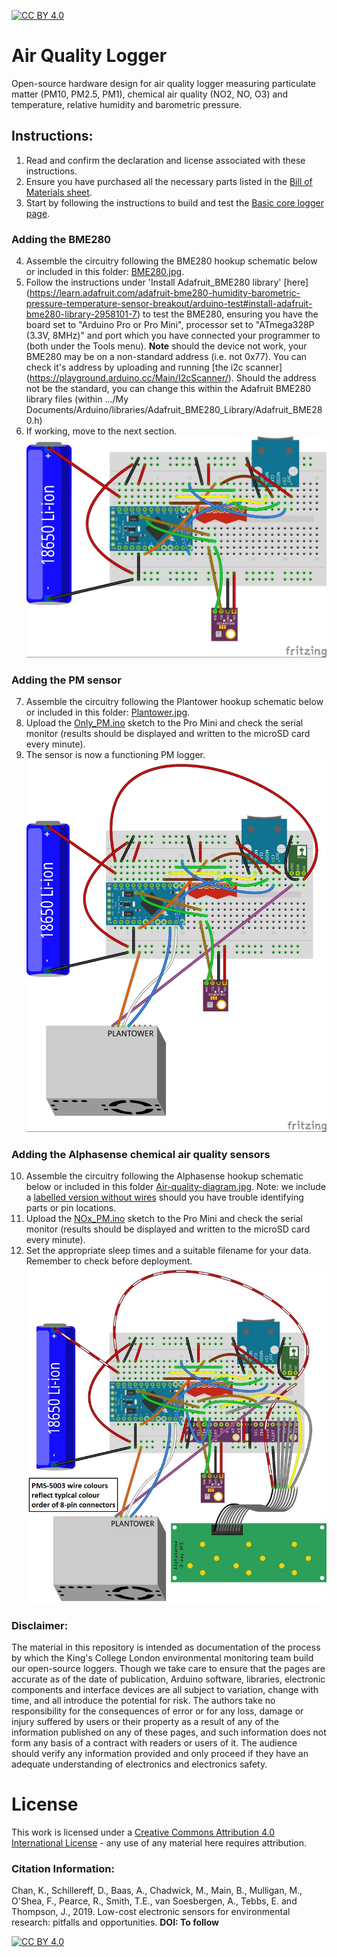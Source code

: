 [![CC BY 4.0][cc-by-shield]][cc-by]

# Air Quality Logger
Open-source hardware design for air quality logger measuring particulate matter (PM10, PM2.5, PM1), chemical air quality (NO2, NO, O3) and temperature, relative humidity and barometric pressure.

## Instructions:
1. Read and confirm the declaration and license associated with these instructions.
2. Ensure you have purchased all the necessary parts listed in the [Bill of Materials sheet](https://docs.google.com/spreadsheets/d/1BAKtbqieHCemCTPPsL36uj2QXcKh0NGoTecxeYXc90M/edit#gid=558654440).
3. Start by following the instructions to build and test the [Basic core logger page](https://github.com/KCLGeography/environmental-monitoring/tree/master/basic-logger).

### Adding the BME280
4. Assemble the circuitry following the BME280 hookup schematic below or included in this folder: [BME280.jpg](BME280.jpg).
5. Follow the instructions under 'Install Adafruit_BME280 library' [here] (https://learn.adafruit.com/adafruit-bme280-humidity-barometric-pressure-temperature-sensor-breakout/arduino-test#install-adafruit-bme280-library-2958101-7) to test the BME280, ensuring you have the board set to "Arduino Pro or Pro Mini", processor set to "ATmega328P (3.3V, 8MHz)" and port which you have connected your programmer to (both under the Tools menu). **Note** should the device not work, your BME280 may be on a non-standard address (i.e. not 0x77). You can check it's address by uploading and running [the i2c scanner] (https://playground.arduino.cc/Main/I2cScanner/). Should the address not be the standard, you can change this within the Adafruit BME280 library files (within .../My Documents/Arduino/libraries/Adafruit_BME280_Library/Adafruit_BME280.h)
6. If working, move to the next section.
![BME280 addition schematic (made with Fritzing)](BME280.jpg)

### Adding the PM sensor
7. Assemble the circuitry following the Plantower hookup schematic below or included in this folder: [Plantower.jpg](Plantower.jpg).
8. Upload the [Only_PM.ino](Only_PM.ino) sketch to the Pro Mini and check the serial monitor (results should be displayed and written to the microSD card every minute).
9. The sensor is now a functioning PM logger.
![Plantower addition schematic (made with Fritzing)](Plantower.jpg)

### Adding the Alphasense chemical air quality sensors
10. Assemble the circuitry following the Alphasense hookup schematic below or included in this folder [Air-quality-diagram.jpg](Air-quality-diagram.jpg). Note: we include a [labelled version without wires](AirQuality-NoWires-Labelled.jpg) should you have trouble identifying parts or pin locations.
11. Upload the [NOx_PM.ino](NOx_PM.ino) sketch to the Pro Mini and check the serial monitor (results should be displayed and written to the microSD card every minute).
12. Set the appropriate sleep times and a suitable filename for your data. Remember to check before deployment.
![Complete air quality logger schematic (made with Fritzing)](Air-quality-diagram.jpg)

### Disclaimer: 
The material in this repository is intended as documentation of the process by which the King's College London environmental monitoring team build our open-source loggers. Though we take care to ensure that the pages are accurate as of the date of publication, Arduino software, libraries, electronic components and interface devices are all subject to variation, change with time, and all introduce the potential for risk. The authors take no responsibility for the consequences of error or for any loss, damage or injury suffered by users or their property as a result of any of the information published on any of these pages, and such information does not form any basis of a contract with readers or users of it. The audience should verify any information provided and only proceed if they have an adequate understanding of electronics and electronics safety.


# License
This work is licensed under a [Creative Commons Attribution 4.0 International
License][cc-by] - any use of any material here requires attribution.

### Citation Information:
Chan, K., Schillereff, D., Baas, A., Chadwick, M., Main, B., Mulligan, M., O'Shea, F., Pearce, R., Smith, T.E., van Soesbergen, A., Tebbs, E. and Thompson, J., 2019. Low-cost electronic sensors for environmental research: pitfalls and opportunities. **DOI: To follow**

[![CC BY 4.0][cc-by-image]][cc-by]

[cc-by]: http://creativecommons.org/licenses/by/4.0/
[cc-by-image]: https://i.creativecommons.org/l/by/4.0/88x31.png
[cc-by-shield]: https://img.shields.io/badge/License-CC%20BY%204.0-lightgrey.svg
